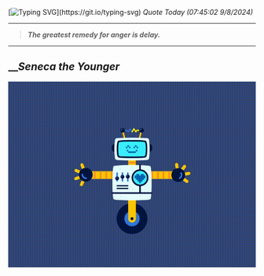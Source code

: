 [![Typing SVG](https://readme-typing-svg.herokuapp.com?font=Press+Start+2P&color=C2F784&size=35&width=900&height=100&lines=Hello+World%2C+I'm+Hung+!)](https://git.io/typing-svg) 
_Quote Today (07:45:02 9/8/2024)_
___
>**_The greatest remedy for anger is delay._**
___

## __**_Seneca the Younger_**

![RobotDance](src/assets/images/robot-dancing-dribble.gif?style=center)

